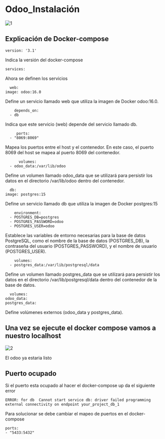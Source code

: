 # Odoo_Instalación

![1](https://github.com/FranciscoFerreiraT/Odoo_Instalaci-n/assets/92456485/1029ae95-3ff7-44f8-871b-46236be7f50d)

## Explicación de Docker-compose

  
    version: '3.1'

Indica la versión del  docker-compose

    services:
    
Ahora se definen los servicios

      web:
    image: odoo:16.0

Define un servicio llamado web que utiliza la imagen de Docker odoo:16.0.

        depends_on:
      - db
      
 Indica que este servicio (web) depende del servicio llamado db. 

         ports:
      - "8069:8069"


  Mapea los puertos entre el host y el contenedor. En este caso, el puerto 8069 del host se mapea al puerto 8069 del contenedor.

          volumes:
      - odoo_data:/var/lib/odoo
      
Define un volumen llamado odoo_data que se utilizará para persistir los datos en el directorio /var/lib/odoo dentro del contenedor.

      db:
    image: postgres:15

Define un servicio llamado db que utiliza la imagen de Docker postgres:15

        environment:
      - POSTGRES_DB=postgres
      - POSTGRES_PASSWORD=odoo
      - POSTGRES_USER=odoo

Establece las variables de entorno necesarias para la base de datos PostgreSQL, como el nombre de la base de datos (POSTGRES_DB), la contraseña del usuario (POSTGRES_PASSWORD), y el nombre de usuario (POSTGRES_USER).

        volumes:
      - postgres_data:/var/lib/postgresql/data

Define un volumen llamado postgres_data que se utilizará para persistir los datos en el directorio /var/lib/postgresql/data dentro del contenedor de la base de datos.

      volumes:
    odoo_data:
    postgres_data:

Define volúmenes externos (odoo_data y postgres_data). 


## Una vez se ejecute el docker compose vamos a nuestro localhost


![2](https://github.com/FranciscoFerreiraT/Odoo_Instalaci-n/assets/92456485/ad246a7d-dc6f-4c23-b77c-d2c431b9b8a4)

El odoo ya estaria listo



## Puerto ocupado

Si el puerto esta ocupado al hacer el docker-compose up da el siguiente error

    ERROR: for db  Cannot start service db: driver failed programming external connectivity on endpoint your_project_db_1

Para solucionar se debe cambiar el mapeo de puertos en el docker-compose

    ports:
    - "5433:5432"

